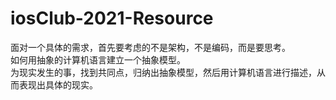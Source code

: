# iosClub-2021-Resource
面对一个具体的需求，首先要考虑的不是架构，不是编码，而是要思考。<br>
如何用抽象的计算机语言建立一个抽象模型。<br>
为现实发生的事，找到共同点，归纳出抽象模型，然后用计算机语言进行描述，从而表现出具体的现实。
